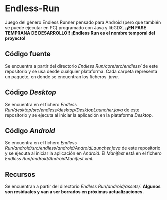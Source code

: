 # Endless-Run
Juego del género Endless Runner pensado para Android (pero que también se puede ejecutar en PC) programado con Java y libGDX. **¡¡EN FASE TEMPRANA DE DESARROLLO!! ¡Endless Run es el nombre temporal del proyecto!**

## Código fuente
Se encuentra a partir del directorio *Endless Run/core/src/endless/* de este repositorio y se usa desde cualquier plataforma. Cada carpeta representa un paquete, en donde se encuentran los ficheros *.java*.

## Código *Desktop*
Se encuentra en el fichero *Endless Run/desktop/src/endless/desktop/DesktopLauncher.java* de este repositorio y se ejecuta al iniciar la aplicación en la plataforma *Desktop*.

## Código *Android*
Se encuentra en el fichero *Endless Run/android/src/endless/android/AndroidLauncher.java* de este repositorio y se ejecuta al iniciar la aplicación en *Android*. El *Manifest* está en el fichero *Endless Run/android/AndroidManifest.xml*.

## Recursos
Se encuentran a partir del directorio *Endless Run/android/assets/*. **Algunos son residuales y van a ser borrados en próximas actualizaciones.**
